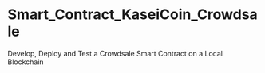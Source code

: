# Smart_Contract_KaseiCoin_Crowdsale
Develop, Deploy and Test a Crowdsale Smart Contract on a Local Blockchain
